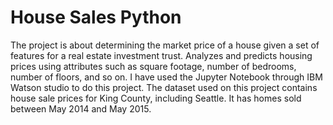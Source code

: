 # House Sales Python

The project is about determining the market price of a house given a set of features for a real estate investment trust. Analyzes and predicts housing prices using attributes such as square footage, number of bedrooms, number of floors, and so on. I have used the Jupyter Notebook through IBM Watson studio to do this project. The dataset used on this project contains house sale prices for King County, including Seattle. It has homes sold between May 2014 and May 2015.
